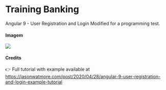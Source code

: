 # Training Banking

Angular 9 - User Registration and Login
Modified for a programming test.

#### Imagem

![](https://i.imgur.com/xZ6F1F0.png)

#### Credits

:point_right: Full tutorial with example available at https://jasonwatmore.com/post/2020/04/28/angular-9-user-registration-and-login-example-tutorial
